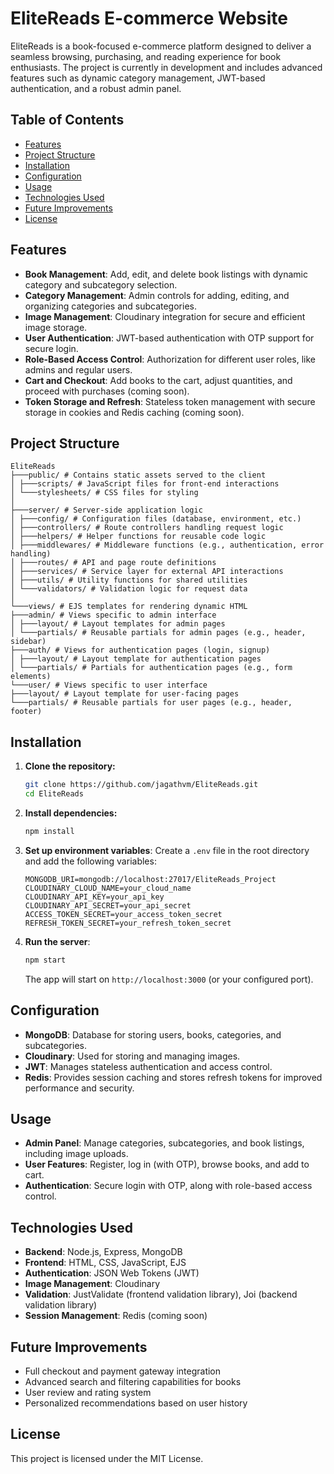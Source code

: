 # EliteReads E-commerce Website

EliteReads is a book-focused e-commerce platform designed to deliver a seamless browsing, purchasing, and reading experience for book enthusiasts. The project is currently in development and includes advanced features such as dynamic category management, JWT-based authentication, and a robust admin panel.

## Table of Contents

- [Features](#features)
- [Project Structure](#project-structure)
- [Installation](#installation)
- [Configuration](#configuration)
- [Usage](#usage)
- [Technologies Used](#technologies-used)
- [Future Improvements](#future-improvements)
- [License](#license)

## Features

- **Book Management**: Add, edit, and delete book listings with dynamic category and subcategory selection.
- **Category Management**: Admin controls for adding, editing, and organizing categories and subcategories.
- **Image Management**: Cloudinary integration for secure and efficient image storage.
- **User Authentication**: JWT-based authentication with OTP support for secure login.
- **Role-Based Access Control**: Authorization for different user roles, like admins and regular users.
- **Cart and Checkout**: Add books to the cart, adjust quantities, and proceed with purchases (coming soon).
- **Token Storage and Refresh**: Stateless token management with secure storage in cookies and Redis caching (coming soon).

## Project Structure

```plaintext
EliteReads
├───public/ # Contains static assets served to the client
│ ├───scripts/ # JavaScript files for front-end interactions
│ └───stylesheets/ # CSS files for styling
│
├───server/ # Server-side application logic
│ ├───config/ # Configuration files (database, environment, etc.)
│ ├───controllers/ # Route controllers handling request logic
│ ├───helpers/ # Helper functions for reusable code logic
│ ├───middlewares/ # Middleware functions (e.g., authentication, error handling)
│ ├───routes/ # API and page route definitions
│ ├───services/ # Service layer for external API interactions
│ ├───utils/ # Utility functions for shared utilities
│ └───validators/ # Validation logic for request data
│
└───views/ # EJS templates for rendering dynamic HTML
├───admin/ # Views specific to admin interface
│ ├───layout/ # Layout templates for admin pages
│ └───partials/ # Reusable partials for admin pages (e.g., header, sidebar)
├───auth/ # Views for authentication pages (login, signup)
│ ├───layout/ # Layout template for authentication pages
│ └───partials/ # Partials for authentication pages (e.g., form elements)
└───user/ # Views specific to user interface
├───layout/ # Layout template for user-facing pages
└───partials/ # Reusable partials for user pages (e.g., header, footer)
```

## Installation

1. **Clone the repository:**

   ```bash
   git clone https://github.com/jagathvm/EliteReads.git
   cd EliteReads
   ```

2. **Install dependencies:**

   ```bash
   npm install
   ```

3. **Set up environment variables**:
   Create a `.env` file in the root directory and add the following variables:

   ```plaintext
   MONGODB_URI=mongodb://localhost:27017/EliteReads_Project
   CLOUDINARY_CLOUD_NAME=your_cloud_name
   CLOUDINARY_API_KEY=your_api_key
   CLOUDINARY_API_SECRET=your_api_secret
   ACCESS_TOKEN_SECRET=your_access_token_secret
   REFRESH_TOKEN_SECRET=your_refresh_token_secret
   ```

4. **Run the server**:

   ```bash
   npm start
   ```

   The app will start on `http://localhost:3000` (or your configured port).

## Configuration

- **MongoDB**: Database for storing users, books, categories, and subcategories.
- **Cloudinary**: Used for storing and managing images.
- **JWT**: Manages stateless authentication and access control.
- **Redis**: Provides session caching and stores refresh tokens for improved performance and security.

## Usage

- **Admin Panel**: Manage categories, subcategories, and book listings, including image uploads.
- **User Features**: Register, log in (with OTP), browse books, and add to cart.
- **Authentication**: Secure login with OTP, along with role-based access control.

## Technologies Used

- **Backend**: Node.js, Express, MongoDB
- **Frontend**: HTML, CSS, JavaScript, EJS
- **Authentication**: JSON Web Tokens (JWT)
- **Image Management**: Cloudinary
- **Validation**: JustValidate (frontend validation library), Joi (backend validation library)
- **Session Management**: Redis (coming soon)

## Future Improvements

- Full checkout and payment gateway integration
- Advanced search and filtering capabilities for books
- User review and rating system
- Personalized recommendations based on user history

## License

This project is licensed under the MIT License.
